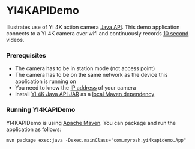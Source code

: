 # YI4KAPIDemo

Illustrates use of YI 4K action camera [Java API](https://github.com/YITechnology/YIOpenAPI). This demo
application connects to a YI 4K camera over wifi and continuously records
[10 second](src/main/java/com/myrosh/yi4kapidemo/CamRig.java#L77) videos.

### Prerequisites

* The camera has to be in station mode (not access point)
* The camera has to be on the same network as the device this application is running on
* You need to know the [IP address](src/main/java/com/myrosh/yi4kapidemo/App.java#L14) of your camera
* Install [YI 4K Java API JAR](https://github.com/YITechnology/YIOpenAPI/blob/master/sdk/java/libs/libyiaction.jar) as
a [local Maven dependency](https://stackoverflow.com/questions/4955635/how-to-add-local-jar-files-to-a-maven-project)

### Running YI4KAPIDemo

YI4KAPIDemo is using [Apache Maven](https://maven.apache.org). You can package and run the application as follows:

```
mvn package exec:java -Dexec.mainClass="com.myrosh.yi4kapidemo.App"
```
